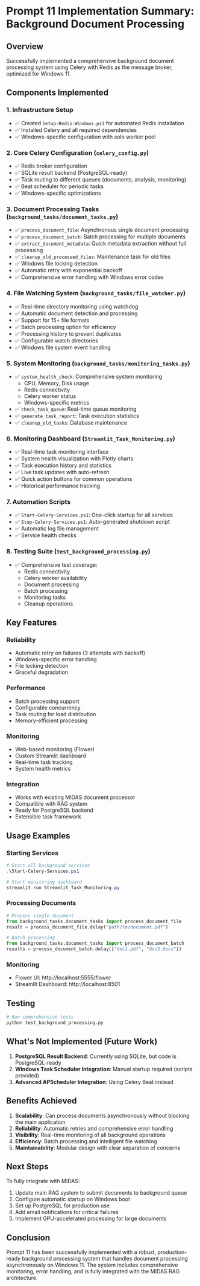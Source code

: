 # Prompt 11 Implementation Summary: Background Document Processing

## Overview
Successfully implemented a comprehensive background document processing system using Celery with Redis as the message broker, optimized for Windows 11.

## Components Implemented

### 1. **Infrastructure Setup**
- ✅ Created `Setup-Redis-Windows.ps1` for automated Redis installation
- ✅ Installed Celery and all required dependencies
- ✅ Windows-specific configuration with solo worker pool

### 2. **Core Celery Configuration** (`celery_config.py`)
- ✅ Redis broker configuration
- ✅ SQLite result backend (PostgreSQL-ready)
- ✅ Task routing to different queues (documents, analysis, monitoring)
- ✅ Beat scheduler for periodic tasks
- ✅ Windows-specific optimizations

### 3. **Document Processing Tasks** (`background_tasks/document_tasks.py`)
- ✅ `process_document_file`: Asynchronous single document processing
- ✅ `process_document_batch`: Batch processing for multiple documents
- ✅ `extract_document_metadata`: Quick metadata extraction without full processing
- ✅ `cleanup_old_processed_files`: Maintenance task for old files
- ✅ Windows file locking detection
- ✅ Automatic retry with exponential backoff
- ✅ Comprehensive error handling with Windows error codes

### 4. **File Watching System** (`background_tasks/file_watcher.py`)
- ✅ Real-time directory monitoring using watchdog
- ✅ Automatic document detection and processing
- ✅ Support for 15+ file formats
- ✅ Batch processing option for efficiency
- ✅ Processing history to prevent duplicates
- ✅ Configurable watch directories
- ✅ Windows file system event handling

### 5. **System Monitoring** (`background_tasks/monitoring_tasks.py`)
- ✅ `system_health_check`: Comprehensive system monitoring
  - CPU, Memory, Disk usage
  - Redis connectivity
  - Celery worker status
  - Windows-specific metrics
- ✅ `check_task_queue`: Real-time queue monitoring
- ✅ `generate_task_report`: Task execution statistics
- ✅ `cleanup_old_tasks`: Database maintenance

### 6. **Monitoring Dashboard** (`Streamlit_Task_Monitoring.py`)
- ✅ Real-time task monitoring interface
- ✅ System health visualization with Plotly charts
- ✅ Task execution history and statistics
- ✅ Live task updates with auto-refresh
- ✅ Quick action buttons for common operations
- ✅ Historical performance tracking

### 7. **Automation Scripts**
- ✅ `Start-Celery-Services.ps1`: One-click startup for all services
- ✅ `Stop-Celery-Services.ps1`: Auto-generated shutdown script
- ✅ Automatic log file management
- ✅ Service health checks

### 8. **Testing Suite** (`test_background_processing.py`)
- ✅ Comprehensive test coverage:
  - Redis connectivity
  - Celery worker availability
  - Document processing
  - Batch processing
  - Monitoring tasks
  - Cleanup operations

## Key Features

### Reliability
- Automatic retry on failures (3 attempts with backoff)
- Windows-specific error handling
- File locking detection
- Graceful degradation

### Performance
- Batch processing support
- Configurable concurrency
- Task routing for load distribution
- Memory-efficient processing

### Monitoring
- Web-based monitoring (Flower)
- Custom Streamlit dashboard
- Real-time task tracking
- System health metrics

### Integration
- Works with existing MIDAS document processor
- Compatible with RAG system
- Ready for PostgreSQL backend
- Extensible task framework

## Usage Examples

### Starting Services
```powershell
# Start all background services
.\Start-Celery-Services.ps1

# Start monitoring dashboard
streamlit run Streamlit_Task_Monitoring.py
```

### Processing Documents
```python
# Process single document
from background_tasks.document_tasks import process_document_file
result = process_document_file.delay("path/to/document.pdf")

# Batch processing
from background_tasks.document_tasks import process_document_batch
results = process_document_batch.delay(["doc1.pdf", "doc2.docx"])
```

### Monitoring
- Flower UI: http://localhost:5555/flower
- Streamlit Dashboard: http://localhost:8501

## Testing
```bash
# Run comprehensive tests
python test_background_processing.py
```

## What's Not Implemented (Future Work)

1. **PostgreSQL Result Backend**: Currently using SQLite, but code is PostgreSQL-ready
2. **Windows Task Scheduler Integration**: Manual startup required (scripts provided)
3. **Advanced APScheduler Integration**: Using Celery Beat instead

## Benefits Achieved

1. **Scalability**: Can process documents asynchronously without blocking the main application
2. **Reliability**: Automatic retries and comprehensive error handling
3. **Visibility**: Real-time monitoring of all background operations
4. **Efficiency**: Batch processing and intelligent file watching
5. **Maintainability**: Modular design with clear separation of concerns

## Next Steps

To fully integrate with MIDAS:
1. Update main RAG system to submit documents to background queue
2. Configure automatic startup on Windows boot
3. Set up PostgreSQL for production use
4. Add email notifications for critical failures
5. Implement GPU-accelerated processing for large documents

## Conclusion

Prompt 11 has been successfully implemented with a robust, production-ready background processing system that handles document processing asynchronously on Windows 11. The system includes comprehensive monitoring, error handling, and is fully integrated with the MIDAS RAG architecture.